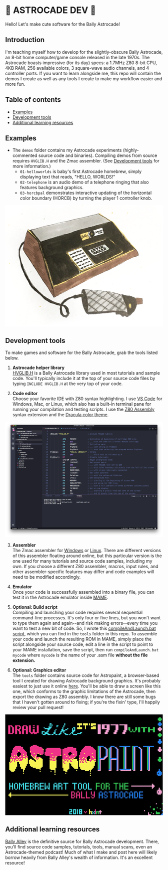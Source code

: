 # 🍄 ASTROCADE DEV 🍄

Hello! Let's make cute software for the Bally Astrocade!

## Introduction
I'm teaching myself how to develop for the slightly-obscure Bally Astrocade, an 8-bit home computer/game console released in the late 1970s. The Astrocade boasts impressive (for its day) specs: a 1.7MHz Z80 8-bit CPU, 4KB RAM, 256 available colors, 3 square-wave audio channels, and 4 controller ports. If you want to learn alongside me, this repo will contain the demos I create as well as any tools I create to make my workflow easier and more fun. 

## Table of contents
- [Examples](#examples)
- [Development tools](#development-tools)
- [Additional learning resources](#additional-learning-resources)

## Examples
- The `demos` folder contains my Astrocade experiments (highly-commented source code and binaries). Compiling demos from source requires `HVGLIB.H` and the Zmac assembler. (See [Development tools](#development-tools) for more information.)
    - `01-helloworlds` is baby's first Astrocade homebrew, simply displaying text that reads, "HELLO, WORLDS!"
    - `02-telephone` is an audio demo of a telephone ringing that also features background graphics.
    - `03-horcbpal` demonstrates interactive updating of the *hor*izontal *c*olor *b*oundary (HORCB) by turning the player 1 controller knob.

![Sketch depicting Bally Astrocade](etc/bally.png)

## Development tools

To make games and software for the Bally Astrocade, grab the tools listed below.

  1. **Astrocade helper library**<BR>[HVGLIB.H](http://www.ballyalley.com/ml/ml_tools/HVGLIB.zip) is a Bally Astrocade library used in most tutorials and sample code. You'll typically include it at the top of your source code files by typing `INCLUDE HVGLIB.H` at the very top of your code.

2. **Code editor**<BR>Choose your favorite IDE with Z80 syntax highlighting. I use [VS Code](http://code.visualstudio.com) for Windows, Mac, or Linux, which also has a built-in terminal pane for running your compilation and testing scripts. I use the [Z80 Assembly](https://marketplace.visualstudio.com/items?itemName=Imanolea.z80-asm#overview) syntax extension and the [Dracula color theme](https://marketplace.visualstudio.com/items?itemName=dracula-theme.theme-dracula).

  ![Screenshot of VS Code with Z80 syntax highlighting](etc/vscode.png)

3. **Assembler**<BR>The Zmac assembler for [Windows](http://www.ballyalley.com/ml/ml_tools/Zmac13_win32.zip) or [Linux](http://www.ballyalley.com/ml/ml_tools/zmac-linux.zip). There are different versions of this assembler floating around online, but this particular version is the one used for many tutorials and source code samples, including my own. If you choose a different Z80 assembler, macros, input rules, and other assembler-specific features may differ and code examples will need to be modified accordingly.

4. **Emulator**<BR>Once your code is successfully assembled into a binary file, you can test it in the Astrocade emulator inside [MAME](https://github.com/mamedev/mame/releases).

5. **Optional: Build script**<BR>Compiling and launching your code requires several sequential command-line processes. It's only four or five lines, but you won't want to type them again and again--and risk making errors--every time you want to test a new bit of code. So, I wrote this [compileAndLaunch.bat script](https://github.com/hxlnt/astrocade-dev/blob/master/tools/compileAndLaunch.bat), which you can find in the `tools` folder in this repo. To assemble your code and launch the resulting ROM in MAME, simply place the script alongside your source code, edit a line in the script to point to your MAME installation, save the script, then run `compileAndLaunch.bat mycode` where `mycode` is the name of your .asm file **without the file extension.**

6. **Optional: Graphics editor**<BR>The `tools` folder contains source code for Astropaint, a browser-based tool I created for drawing Astrocade background graphics. It's probably easiest to just use it online [here](https://rawgit.com/hxlnt/astrocade/master/tools/astropaint/index.html). You'll be able to draw a screen like this one, which conforms to the graphic limitations of the Astrocade, then export the drawing as Z80 assembly. I know there are still some bugs that I haven't gotten around to fixing; if you're the fixin' type, I'll happily review your pull request!

  ![Screenshot of Astrocade](etc/paint900.jpeg)


## Additional learning resources
[Bally Alley](http://www.ballyalley.com/) is the definitive source for Bally Astrocade development. There, you'll find source code samples, tutorials, tools, manual scans, even an Astrocade-themed podcast! Much of what I make and post here will likely borrow heavily from Bally Alley's wealth of information. It's an excellent resource!
